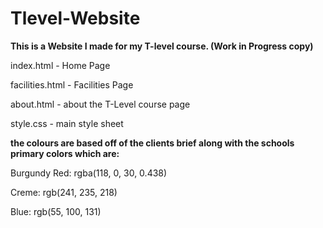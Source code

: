 # Tlevel-Website

**This is a Website I made for my T-level course. (Work in Progress copy)**

index.html - Home Page

facilities.html - Facilities Page

about.html - about the T-Level course page

style.css - main style sheet


**the colours are based off of the clients brief along with the schools primary colors which are:**

Burgundy Red: rgba(118, 0, 30, 0.438)

Creme: rgb(241, 235, 218)

Blue: rgb(55, 100, 131)
